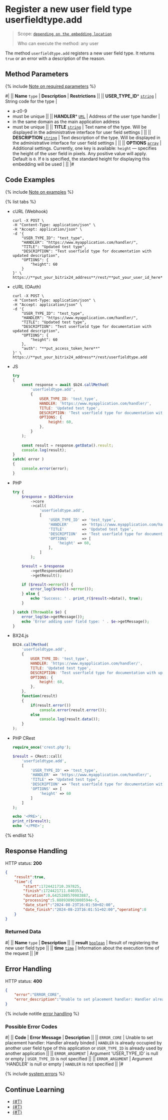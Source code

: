 # Register a new user field type userfieldtype.add

> Scope: [`depending on the embedding location`](../../scopes/permissions.md)
>
> Who can execute the method: any user

The method `userfieldtype.add` registers a new user field type. It returns `true` or an error with a description of the reason.

## Method Parameters

{% include [Note on required parameters](../../../_includes/required.md) %}

#|
|| **Name**
`type` | **Description** | **Restrictions** ||
|| **USER_TYPE_ID***
[`string`](../../data-types.md) | String code for the type | 
- a-z0-9
- must be unique ||
|| **HANDLER***
[`URL`](../../data-types.md) | Address of the user type handler | 
- in the same domain as the main application address
- must be unique ||
|| **TITLE**
[`string`](../../data-types.md) | Text name of the type. Will be displayed in the administrative interface for user field settings | ||
|| **DESCRIPTION**
[`string`](../../data-types.md) | Text description of the type. Will be displayed in the administrative interface for user field settings | ||
|| **OPTIONS**
[`array`](../../data-types.md) | Additional settings. Currently, one key is available: `height` — specifies the height of the user field in pixels. Any positive value will apply.
Default is `0`. If `0` is specified, the standard height for displaying this embedding will be used | ||
|#

## Code Examples

{% include [Note on examples](../../../_includes/examples.md) %}

{% list tabs %}

- cURL (Webhook)

    ```curl
    curl -X POST \
    -H "Content-Type: application/json" \
    -H "Accept: application/json" \
    -d '{
        "USER_TYPE_ID": "test_type",
        "HANDLER": "https://www.myapplication.com/handler/",
        "TITLE": "Updated test type",
        "DESCRIPTION": "Test userfield type for documentation with updated description",
        "OPTIONS": {
            "height": 60
        }
    }' \
    https://**put_your_bitrix24_address**/rest/**put_your_user_id_here**/**put_your_webhook_here**/userfieldtype.add
    ```

- cURL (OAuth)

    ```curl
    curl -X POST \
    -H "Content-Type: application/json" \
    -H "Accept: application/json" \
    -d '{
        "USER_TYPE_ID": "test_type",
        "HANDLER": "https://www.myapplication.com/handler/",
        "TITLE": "Updated test type",
        "DESCRIPTION": "Test userfield type for documentation with updated description",
        "OPTIONS": {
            "height": 60
        },
        "auth": "**put_access_token_here**"
    }' \
    https://**put_your_bitrix24_address**/rest/userfieldtype.add
    ```

- JS

    ```js
    try
    {
    	const response = await $b24.callMethod(
    		'userfieldtype.add',
    		{
    			USER_TYPE_ID: 'test_type',
    			HANDLER: 'https://www.myapplication.com/handler/',
    			TITLE: 'Updated test type',
    			DESCRIPTION: 'Test userfield type for documentation with updated description',
    			OPTIONS: {
    				height: 60,
    			},
    		}
    	);
    	
    	const result = response.getData().result;
    	console.log(result);
    }
    catch( error )
    {
    	console.error(error);
    }
    ```

- PHP

    ```php
    try {
        $response = $b24Service
            ->core
            ->call(
                'userfieldtype.add',
                [
                    'USER_TYPE_ID' => 'test_type',
                    'HANDLER'      => 'https://www.myapplication.com/handler/',
                    'TITLE'        => 'Updated test type',
                    'DESCRIPTION'  => 'Test userfield type for documentation with updated description',
                    'OPTIONS'      => [
                        'height' => 60,
                    ],
                ]
            );
    
        $result = $response
            ->getResponseData()
            ->getResult();
    
        if ($result->error()) {
            error_log($result->error());
        } else {
            echo 'Success: ' . print_r($result->data(), true);
        }
    
    } catch (Throwable $e) {
        error_log($e->getMessage());
        echo 'Error adding user field type: ' . $e->getMessage();
    }
    ```

- BX24.js

    ```js
    BX24.callMethod(
        'userfieldtype.add',
        {
            USER_TYPE_ID: 'test_type',
            HANDLER: 'https://www.myapplication.com/handler/',
            TITLE: 'Updated test type',
            DESCRIPTION: 'Test userfield type for documentation with updated description',
            OPTIONS: {
                height: 60,
            },
        },
        function(result)
        {
            if(result.error())
                console.error(result.error());
            else
                console.log(result.data());
        }
    );
    ```

- PHP CRest

    ```php
    require_once('crest.php');

    $result = CRest::call(
        'userfieldtype.add',
        [
            'USER_TYPE_ID' => 'test_type',
            'HANDLER' => 'https://www.myapplication.com/handler/',
            'TITLE' => 'Updated test type',
            'DESCRIPTION' => 'Test userfield type for documentation with updated description',
            'OPTIONS' => [
                'height' => 60
            ]
        ]
    );

    echo '<PRE>';
    print_r($result);
    echo '</PRE>';
    ```

{% endlist %}

## Response Handling

HTTP status: **200**

```json
{
    "result":true,
    "time":{
        "start":1724421710.397825,
        "finish":1724421711.040353,
        "duration":0.6425280570983887,
        "processing":5.888938903808594e-5,
        "date_start":"2024-08-23T16:01:50+02:00",
        "date_finish":"2024-08-23T16:01:51+02:00","operating":0
    }
}
```

### Returned Data

#|
|| **Name**
`type` | **Description** ||
|| **result**
[`boolean`](../../data-types.md) | Result of registering the new user field type ||
|| **time**
[`time`](../../data-types.md) | Information about the execution time of the request ||
|#

## Error Handling

HTTP status: **400**

```json
{
    "error":"ERROR_CORE",
    "error_description":"Unable to set placement handler: Handler already binded"
}
```

{% include notitle [error handling](../../../_includes/error-info.md) %} 

### Possible Error Codes

#|
|| **Code** | **Error Message** | **Description** ||
|| `ERROR_CORE` | Unable to set placement handler: Handler already binded | `HANDLER` is already occupied by another user field type of this application or `USER_TYPE_ID` is already used by another application ||
|| `ERROR_ARGUMENT` | Argument 'USER_TYPE_ID' is null or empty | `USER_TYPE_ID` is not specified ||
|| `ERROR_ARGUMENT` | Argument 'HANDLER' is null or empty | `HANDLER` is not specified ||
|#

{% include [system errors](../../../_includes/system-errors.md) %}

## Continue Learning

- [{#T}](./userfieldtype-update.md)
- [{#T}](./userfieldtype-list.md)
- [{#T}](./userfieldtype-delete.md)